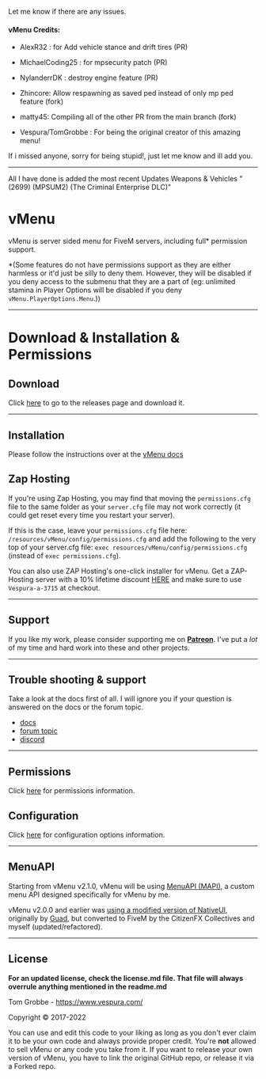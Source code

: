 Let me know if there are any issues.



#### vMenu Credits:
- AlexR32 : for Add vehicle stance and drift tires (PR)
- MichaelCoding25 : for mpsecurity patch (PR)
- NylanderrDK : destroy engine feature (PR)
- Zhincore: Allow respawning as saved ped instead of only mp ped feature (fork)
- matty45: Compiling all of the other PR from the main branch (fork)

- Vespura/TomGrobbe : For being the original creator of this amazing menu!

If i missed anyone, sorry for being stupid!, just let me know and ill add you.

--------
All I have done is added the most recent Updates Weapons & Vehicles "(2699) (MPSUM2) (The Criminal Enterprise DLC)"

# vMenu
vMenu is server sided menu for FiveM servers, including full\* permission support.


\*(Some features do not have permissions support as they are either harmless or it'd just be silly to deny them. However, they will be disabled if you deny access to the submenu that they are a part of (eg: unlimited stamina in Player Options will be disabled if you deny `vMenu.PlayerOptions.Menu`.))

--------

# Download & Installation & Permissions

## Download

Click [here](https://github.com/TomGrobbe/vMenu/releases) to go to the releases page and download it.

--------

## Installation
Please follow the instructions over at the [vMenu docs](https://docs.vespura.com/vmenu/installation)

## Zap Hosting
If you're using Zap Hosting, you may find that moving the `permissions.cfg` file to the same folder as your `server.cfg` file may not work correctly (it could get reset every time you restart your server).

If this is the case, leave your `permissions.cfg` file here: `/resources/vMenu/config/permissions.cfg` and add the following to the very top of your server.cfg file: `exec resources/vMenu/config/permissions.cfg` (instead of `exec permissions.cfg`).

You can also use ZAP Hosting's one-click installer for vMenu. Get a ZAP-Hosting server with a 10% lifetime discount [HERE](https://zap-hosting.com/vespura) and make sure to use `Vespura-a-3715` at checkout.

--------

## Support
If you like my work, please consider supporting me on [**Patreon**](https://www.patreon.com/vespura). I've put a _lot_ of my time and hard work into these and other projects.

--------

## Trouble shooting & support
Take a look at the docs first of all. I will ignore you if your question is answered on the docs or the forum topic.

- [docs](https://docs.vespura.com/vmenu/)
- [forum topic](https://vespura.com/vmenu)
- [discord](https://vespura.com/discord)


--------

## Permissions 
Click [here](https://docs.vespura.com/vmenu/permissions-ref) for permissions information.

## Configuration
Click [here](https://docs.vespura.com/vmenu/configuration) for configuration options information.


--------


## MenuAPI
Starting from vMenu v2.1.0, vMenu will be using [MenuAPI (MAPI)](https://github.com/TomGrobbe/MenuAPI), a custom menu API designed specifically for vMenu by me.

vMenu v2.0.0 and earlier was [using a modified version of NativeUI](https://github.com/TomGrobbe/NativeUI), originally by [Guad](https://github.com/Guad/NativeUI), but converted to FiveM by the CitizenFX Collectives and myself (updated/refactored).


--------

## License
**For an updated license, check the license.md file. That file will always overrule anything mentioned in the readme.md**

Tom Grobbe - https://www.vespura.com/

Copyright © 2017-2022

You can use and edit this code to your liking as long as you don't ever claim it to be your own code and always provide proper credit. 
You're **not** allowed to sell vMenu or any code you take from it.
If you want to release your own version of vMenu, you have to link the original GitHub repo, or release it via a Forked repo.
